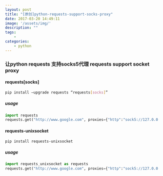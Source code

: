 ```yaml
---
layout: post
title: "[原创]python-requests-support-socks-proxy"
date: 2017-03-20 14:49:11
image: '/assets/img/'
description: ""
tags:
    - 
categories:
    - python
---
```



### 让python requests 支持socks5代理 requests support socket proxy
#### requests[socks]

```bash
pip install —upgrade requests “requests[socks]”
```

##### usage

```python
import requests
requests.get("http://www.google.com", proxies={"http":"sock5://127.0.0.1:1080"})
```


#### requests-unixsocket

```bash
pip install requests-unixsocket
```

##### usage

```python
import requests_unixsocket as requests
requests.get("http://www.google.com", proxies={"http":"sock5://127.0.0.1:1080"})
```
